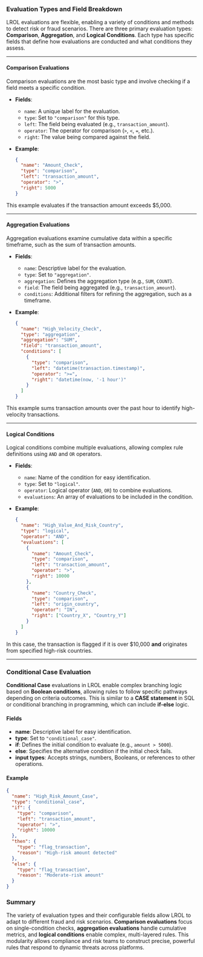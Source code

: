 ### **Evaluation Types and Field Breakdown**

LROL evaluations are flexible, enabling a variety of conditions and methods to detect risk or fraud scenarios. There are three primary evaluation types: **Comparison**, **Aggregation**, and **Logical Conditions**. Each type has specific fields that define how evaluations are conducted and what conditions they assess.

---

#### **Comparison Evaluations**
Comparison evaluations are the most basic type and involve checking if a field meets a specific condition.

- **Fields**:
  - `name`: A unique label for the evaluation.
  - `type`: Set to `"comparison"` for this type.
  - `left`: The field being evaluated (e.g., `transaction_amount`).
  - `operator`: The operator for comparison (`>`, `<`, `=`, etc.).
  - `right`: The value being compared against the field.

- **Example**:
  ```json
  {
    "name": "Amount_Check",
    "type": "comparison",
    "left": "transaction_amount",
    "operator": ">",
    "right": 5000
  }
  ```

This example evaluates if the transaction amount exceeds $5,000.

---

#### **Aggregation Evaluations**
Aggregation evaluations examine cumulative data within a specific timeframe, such as the sum of transaction amounts.

- **Fields**:
  - `name`: Descriptive label for the evaluation.
  - `type`: Set to `"aggregation"`.
  - `aggregation`: Defines the aggregation type (e.g., `SUM`, `COUNT`).
  - `field`: The field being aggregated (e.g., `transaction_amount`).
  - `conditions`: Additional filters for refining the aggregation, such as a timeframe.

- **Example**:
  ```json
  {
    "name": "High_Velocity_Check",
    "type": "aggregation",
    "aggregation": "SUM",
    "field": "transaction_amount",
    "conditions": [
      {
        "type": "comparison",
        "left": "datetime(transaction.timestamp)",
        "operator": ">=",
        "right": "datetime(now, '-1 hour')"
      }
    ]
  }
  ```

This example sums transaction amounts over the past hour to identify high-velocity transactions.

---

#### **Logical Conditions**
Logical conditions combine multiple evaluations, allowing complex rule definitions using `AND` and `OR` operators.

- **Fields**:
  - `name`: Name of the condition for easy identification.
  - `type`: Set to `"logical"`.
  - `operator`: Logical operator (`AND`, `OR`) to combine evaluations.
  - `evaluations`: An array of evaluations to be included in the condition.

- **Example**:
  ```json
  {
    "name": "High_Value_And_Risk_Country",
    "type": "logical",
    "operator": "AND",
    "evaluations": [
      {
        "name": "Amount_Check",
        "type": "comparison",
        "left": "transaction_amount",
        "operator": ">",
        "right": 10000
      },
      {
        "name": "Country_Check",
        "type": "comparison",
        "left": "origin_country",
        "operator": "IN",
        "right": ["Country_X", "Country_Y"]
      }
    ]
  }
  ```

In this case, the transaction is flagged if it is over $10,000 **and** originates from specified high-risk countries.

---
### Conditional Case Evaluation

**Conditional Case** evaluations in LROL enable complex branching logic based on **Boolean conditions**, allowing rules to follow specific pathways depending on criteria outcomes. This is similar to a **CASE statement** in SQL or conditional branching in programming, which can include **if-else** logic. 

#### Fields
- **name**: Descriptive label for easy identification.
- **type**: Set to `"conditional_case"`.
- **if**: Defines the initial condition to evaluate (e.g., `amount > 5000`).
- **else**: Specifies the alternative condition if the initial check fails.
- **input types**: Accepts strings, numbers, Booleans, or references to other operations.

#### Example
```json
{
  "name": "High_Risk_Amount_Case",
  "type": "conditional_case",
  "if": {
    "type": "comparison",
    "left": "transaction_amount",
    "operator": ">",
    "right": 10000
  },
  "then": {
    "type": "flag_transaction",
    "reason": "High-risk amount detected"
  },
  "else": {
    "type": "flag_transaction",
    "reason": "Moderate-risk amount"
  }
}
```

### Summary
The variety of evaluation types and their configurable fields allow LROL to adapt to different fraud and risk scenarios. **Comparison evaluations** focus on single-condition checks, **aggregation evaluations** handle cumulative metrics, and **logical conditions** enable complex, multi-layered rules. This modularity allows compliance and risk teams to construct precise, powerful rules that respond to dynamic threats across platforms.